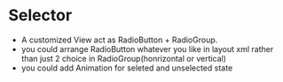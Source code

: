 # Selector
- A customized View act as RadioButton + RadioGroup. 
- you could arrange RadioButton whatever you like in layout xml rather than just 2 choice in RadioGroup(honrizontal or vertical)
- you could add Animation for seleted and unselected state
